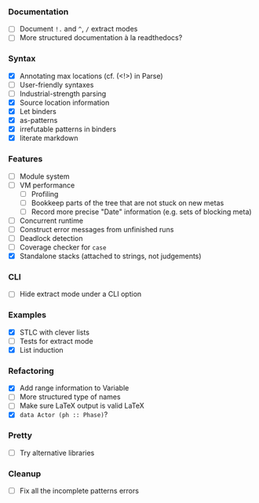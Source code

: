 ### Documentation

* [ ] Document `!.` and `^`, `/` extract modes
* [ ] More structured documentation à la readthedocs?

### Syntax

* [x] Annotating max locations (cf. (<!>) in Parse)
* [ ] User-friendly syntaxes
* [ ] Industrial-strength parsing
* [x] Source location information
* [x] Let binders
* [x] as-patterns
* [x] irrefutable patterns in binders
* [x] literate markdown

### Features

* [ ] Module system
* [ ] VM performance
   + [ ] Profiling
   + [ ] Bookkeep parts of the tree that are not stuck on new metas
   + [ ] Record more precise "Date" information (e.g. sets of blocking meta)
* [ ] Concurrent runtime
* [ ] Construct error messages from unfinished runs
* [ ] Deadlock detection
* [ ] Coverage checker for `case`
* [x] Standalone stacks (attached to strings, not judgements)

### CLI

* [ ] Hide extract mode under a CLI option

### Examples

* [x] STLC with clever lists
* [ ] Tests for extract mode
* [x] List induction

### Refactoring

* [x] Add range information to Variable
* [ ] More structured type of names
* [ ] Make sure LaTeX output is valid LaTeX
* [x] `data Actor (ph :: Phase)`?

### Pretty

* [ ] Try alternative libraries

### Cleanup

* [ ] Fix all the incomplete patterns errors
